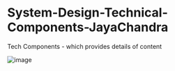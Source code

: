 # System-Design-Technical-Components-JayaChandra
Tech Components - which provides details of content

![image](https://user-images.githubusercontent.com/115500959/196360371-8f592704-05f1-4e84-ad8f-599138961d07.png)
